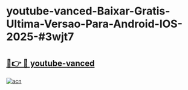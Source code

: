 # youtube-vanced-Baixar-Gratis-Ultima-Versao-Para-Android-IOS-2025-#3wjt7

# <h2><a href="https://ainizakaria.my?title=youtube-vanced&ref=22M">🔗👉 🔴 youtube-vanced</a></h2>

[![acn](https://github.com/user-attachments/assets/0f9c940e-d8b0-45ae-aac7-cd30a18b3e1c)](https://ainizakaria.my?title=youtube-vanced&ref=22M)

